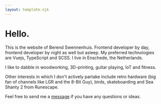 ```yaml
---
layout: template.njk
---
```


# Hello.

This is the website of Berend Swennenhuis. Frontend developer by day, frontend developer by night as well but asleep. My preferred technologies are Vuejs, TypeScript and SCSS. I live in Enschede, the Netherlands.

I like to dabble in woodworking, 3D-printing, guitar playing, IoT and fitness.

Other interests in which I don't actively partake include retro hardware (big fan of channels like LGR and the 8-Bit Guy), birds, skateboarding and Sea Shanty 2 from Runescape.

Feel free to send me a  <a href="mailto:berendswennenhuis@gmail.com">message</a> if you have any questions or ideas.